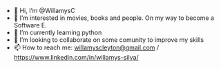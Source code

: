 - 👋 Hi, I’m @WillamysC
- 👀 I’m interested in movies, books and people. On my way to become a Software E.
- 🌱 I’m currently learning python
- 💞️ I’m looking to collaborate on some comunity to improve my skills
- 📫 How to reach me: willamyscleyton@gmail.com /  https://www.linkedin.com/in/willamys-silva/

<!---
WillamysC/WillamysC is a ✨ special ✨ repository because its `README.md` (this file) appears on your GitHub profile.
You can click the Preview link to take a look at your changes.
--->
